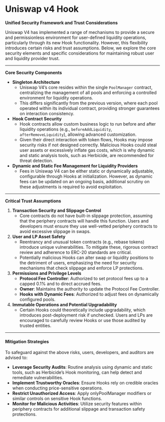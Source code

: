 # Uniswap v4 Hook

**Unified Security Framework and Trust Considerations**

Uniswap V4 has implemented a range of mechanisms to provide a secure and permissionless environment for user-defined liquidity operations, particularly through its new Hook functionality. However, this flexibility introduces certain risks and trust assumptions. Below, we explore the core security elements and specific considerations for maintaining robust user and liquidity provider trust.

***

**Core Security Components**

* **Singleton Architecture**
  * Uniswap V4’s core resides within the single `PoolManager` contract, centralizing the management of all pools and enforcing a controlled environment for liquidity operations.
  * This differs significantly from the previous version, where each pool operated within its individual contract, providing stronger guarantees on interaction consistency.
* **Hook Contract Security**
  * Hook contracts allow custom business logic to run before and after liquidity operations (e.g., `beforeAddLiquidity`, `afterRemoveLiquidity`), allowing advanced customization.
  * Given their direct interaction with token flows, Hooks may impose security risks if not designed correctly. Malicious Hooks could steal user assets or excessively inflate gas costs, which is why dynamic and static analysis tools, such as Herbicide, are recommended for threat detection.
* **Dynamic and Static Fee Management for Liquidity Providers**
  * Fees in Uniswap V4 can be either static or dynamically adjustable, configurable through Hooks at initialization. However, as dynamic fees can be updated on an ongoing basis, additional scrutiny on these adjustments is required to avoid exploitation.

***

**Critical Trust Assumptions**

1. **Transaction Security and Slippage Control**
   * Core contracts do not have built-in slippage protection, assuming that the periphery contracts will handle this function. Users and developers must ensure they use well-vetted periphery contracts to avoid excessive slippage in swaps.
2. **User and LP Asset Safety**
   * Reentrancy and unusual token contracts (e.g., rebase tokens) introduce unique vulnerabilities. To mitigate these, rigorous contract review and adherence to ERC-20 standards are critical.
   * Potentially malicious Hooks can alter swap or liquidity positions to the detriment of users, emphasizing the need for security mechanisms that check slippage and enforce LP protections.
3. **Permissions and Privilege Levels**
   * **Protocol Fee Controller**: Authorized to set protocol fees up to a capped 0.1% and to direct accrued fees.
   * **Owner**: Maintains the authority to update the Protocol Fee Controller.
   * **Hooks with Dynamic Fees**: Authorized to adjust fees on dynamically configured pools.
4. **Immutable Operations and Potential Upgradability**
   * Certain Hooks could theoretically include upgradability, which introduces post-deployment risk if unchecked. Users and LPs are encouraged to carefully review Hooks or use those audited by trusted entities.

***

#### **Mitigation Strategies**

To safeguard against the above risks, users, developers, and auditors are advised to:

* **Leverage Security Audits**: Routine analysis using dynamic and static tools, such as Herbicide’s Hook monitoring, can help detect and remediate vulnerabilities.
* **Implement Trustworthy Oracles**: Ensure Hooks rely on credible oracles when conducting price-sensitive operations.
* **Restrict Unauthorized Access**: Apply onlyPoolManager modifiers or similar controls on sensitive Hook functions.
* **Monitor for Malicious Activities**: Utilize security features within periphery contracts for additional slippage and transaction safety protections.
